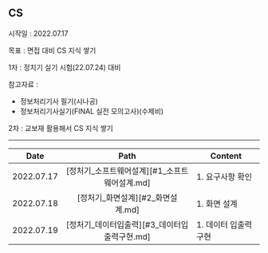 ##  CS

시작일 : 2022.07.17

목표 : 면접 대비 CS 지식 쌓기 

1차 : 정치기 실기 시험(22.07.24) 대비 

참고자료 : 

* 정보처리기사 필기(시나공)
* 정보처리기사실기(FINAL 실전 모의고사)(수제비) 

2차 : 교보재 활용해서 CS 지식 쌓기

---

|    Date    |                     Path                      | Content               |
| :--------: | :-------------------------------------------: | --------------------- |
| 2022.07.17 | [정처기_소프트웨어설계][#1_소프트웨어설계.md] | 1. 요구사항 확인      |
| 2022.07.18 |       [정처기_화면설계][#2_화면설계.md]       | 1. 화면 설계          |
| 2022.07.19 | [정처기_데이터입출력][#3_데이터입출력구현.md] | 1. 데이터 입출력 구현 |

